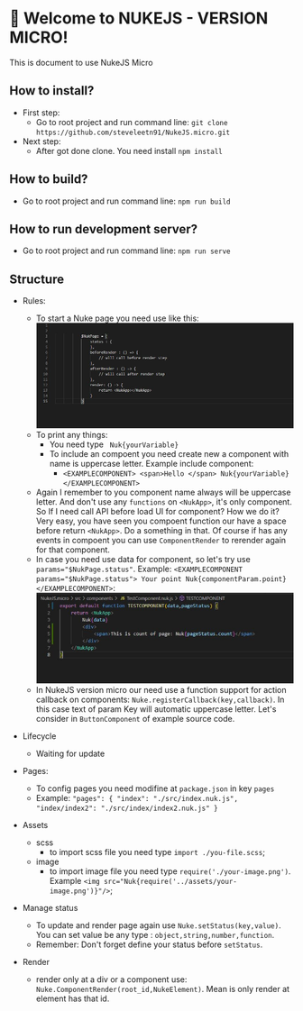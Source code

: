 # 🚀 Welcome to NUKEJS - VERSION MICRO!

This is document to use NukeJS Micro

## How to install? 

- First step: 
    - Go to root project and run command line: `git clone https://github.com/steveleetn91/NukeJS.micro.git`
- Next step:    
    - After got done clone. You need install `npm install`

## How to build? 
- Go to root project and run command line: `npm run build`
## How to run development server? 
- Go to root project and run command line: `npm run serve`
## Structure 

- Rules:
    - To start a Nuke page you need use like this:
        ![image description](page.JPG)
    - To print any things:
        - You need type ` Nuk{yourVariable}`
        - To include an compoent you need create new a component with name is uppercase letter. Example include component:
            - ` <EXAMPLECOMPONENT> <span>Hello </span> Nuk{yourVariable} </EXAMPLECOMPONENT> `
    - Again I remember to you component name always will be uppercase letter. And don't use any `functions` on `<NukApp>`, it's only component. So If I need call API before load UI for component? How we do it? Very easy, you have seen you compoent function our have a space before return `<NukApp>`. Do a something in that. Of course if has any events in compoent you can use `ComponentRender` to rerender again for that component.
    - In case you need use data for component, so let's try use ` params="$NukPage.status" `. Example: `<EXAMPLECOMPONENT params="$NukPage.status"> Your point Nuk{componentParam.point} </EXAMPLECOMPONENT>`:
        ![image description](cpn.JPG)
    - In NukeJS version micro our need use a function support for action callback on components: `Nuke.registerCallback(key,callback)`. In this case text of param Key will automatic uppercase letter. Let's consider in `ButtonComponent` of example source code.
- Lifecycle 
    - Waiting for update

- Pages:
    - To config pages you need modifine at `package.json` in key `pages` 
    - Example:
        `"pages": {
            "index": "./src/index.nuk.js",
            "index/index2": "./src/index/index2.nuk.js"
        }` 

- Assets
    - scss 
        - to import scss file you need type `import ./you-file.scss`;
    - image 
        - to import image file you need type `require('./your-image.png')`. Example `<img src="Nuk{require('../assets/your-image.png')}"/>`;


- Manage status
    - To update and render page again use `Nuke.setStatus(key,value)`. You can set value be any type : `object,string,number,function`.
    - Remember: Don't forget define your status before `setStatus`.
- Render 
    - render only at a div or a component use: `Nuke.ComponentRender(root_id,NukeElement)`. Mean is only render at element has that id.